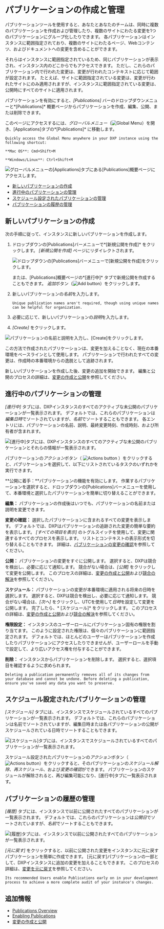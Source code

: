 # パブリケーションの作成と管理

パブリケーションツールを使用すると、あなたとあなたのチームは、同時に複数のパブリケーションを作成および管理したり、複数のサイトにわたる変更を1つのパブリケーションにグループ化したりできます。 各パブリケーションはインスタンスに範囲指定されており、複数のサイトにわたるページ、Webコンテンツ、およびドキュメントへの変更を含めることができます。

それらはインスタンスに範囲指定されているため、同じパブリケーションが表示され、インスタンス内のどこからでもアクセスできます。 ただし、これらのパブリケーション内で行われた変更は、変更が行われたコンテキストに応じて範囲が設定されます。 たとえば、サイトに範囲指定されている変更は、変更が行われたサイトにのみ適用されますが、インスタンスに範囲指定されている変更は、公開時にすべてのサイトに適用されます。

パブリケーションを有効にすると、*[Publications]* バーのドロップダウンメニューと*[Publications]* 概要ページからパブリケーションを作成、編集、公開、または削除できます。

このページにアクセスするには、*グローバルメニュー*（![Global Menu](../../../images/icon-applications-menu.png)）を開き、[Applications]タブの*[Publications]* に移動します。

```{tip}
Quickly access the Global Menu anywhere in your DXP instance using the following shortcut:

**Mac OS**: Cmd+Shift+M

**Windows/Linux**: Ctrl+Shift+M
```

![グローバルメニューの[Applications]タブにある[Publications]概要ページにアクセスします。](./creating-and-managing-publications/images/01.png)

  - [新しいパブリケーションの作成](#creating-a-new-publication)
  - [進行中のパブリケーションの管理](#managing-ongoing-publications)
  - [スケジュール設定されたパブリケーションの管理](#managing-scheduled-publications)
  - [パブリケーションの履歴の管理](#managing-history-of-publications)

## 新しいパブリケーションの作成

次の手順に従って、インスタンスに新しいパブリケーションを作成します。

1.  ドロップダウンの[Publications]バーメニューで*[新規公開を作成]* をクリックします。 *[新規公開を作成]* ページにリダイレクトされます。

    ![ドロップダウンの[Publications]バーメニューで[新規公開を作成]をクリックします。](./creating-and-managing-publications/images/02.png)

    または、[Publications]概要ページの*[進行中]* タブで新規公開を作成することもできます。 *追加*ボタン（![Add button](../../../images/icon-add.png)）をクリックします。

2.  新しいパブリケーションの*名前*を入力します。

    ```{tip}
    Unique publication names aren't required, though using unique names can be helpful for organization.
    ```

3.  必要に応じて、新しいパブリケーションの*説明*を入力します。

4.  *[Create]* をクリックします。

![パブリケーションの名前と説明を入力し、[Create]をクリックします。](./creating-and-managing-publications/images/03.png)

この方法で作成されたパブリケーションは、変更を加えることなく、現在の本番環境をベースラインとして使用します。 パブリケーションで行われたすべての変更は、作成時の本番環境からの逸脱として追跡されます。

新しいパブリケーションを作成した後、変更の追加を開始できます。 編集と公開のプロセスの詳細は、[変更の作成と公開](./making-and-publishing-changes.md)を参照してください。

## 進行中のパブリケーションの管理

*[進行中]* タブには、DXPインスタンスのすべてのアクティブな未公開のパブリケーションが一覧表示されます。 デフォルトでは、これらのパブリケーションは*編集日時*でソートされていますが、*名前*でソートすることもできます。 各エントリには、パブリケーションの名前、説明、最終変更時刻、作成時刻、および所有者が含まれます。

![[進行中]タブには、DXPインスタンスのすべてのアクティブな未公開のパブリケーションとそれらの情報が一覧表示されます。](./creating-and-managing-publications/images/04.png)

パブリケーションの*アクション*ボタン（ ![Actions button](../../../images/icon-actions.png) ）をクリックすると、パブリケーションを選択して、以下にリストされているタスクのいずれかを実行できます。

**公開に着手：**パブリケーションの機能を有効にします。 作業するパブリケーションを選択すると、ドロップダウンの[Publications]バーメニューを使用して、本番環境と選択したパブリケーションを簡単に切り替えることができます。

**編集：** パブリケーションの作成後はいつでも、パブリケーションの名前または説明を変更できます。

**変更の確認：** 選択したパブリケーションに含まれるすべての変更を表示します。 デフォルトでは、DXPはパブリケーションの追跡された変更の簡単な要約を表示します。 *[すべての項目を表示]* のトグルスイッチを使用して、変更に関連するすべてのプロセスを表示します。 リストとコンテキストの表示形式を切り替えることもできます。 詳細は、[パブリケーションの変更の確認](./making-and-publishing-changes.md#reviewing-publication-changes)を参照してください。

**公開：** パブリケーションの変更をすぐに公開します。 選択すると、DXPは競合を検出し、必要に応じて通知します。 競合がない場合は、*[公開]* をクリックして変更を公開します。 このプロセスの詳細は、[変更の作成と公開](./making-and-publishing-changes.md)および[競合の解決](./resolving-conflicts.md)を参照してください。

**スケジュール：** パブリケーションの変更が本番環境に適用される将来の日時を選択します。 選択すると、DXPは競合を検出し、必要に応じて通知します。 競合がない場合は、*[次へ]* をクリックし、UTCを使用して*日時*を設定して変更を公開します。 完了したら、* [スケジュール]* をクリックします。 このプロセスの詳細は、[変更の作成と公開](./making-and-publishing-changes.md)および[競合の解決](./resolving-conflicts.md)を参照してください。

**権限設定：** インスタンスのユーザーロールにパブリケーション固有の権限を割り当てます。 このように設定された権限は、個々のパブリケーションに範囲指定されます。 デフォルトでは、ほとんどのユーザーはパブリケーションを作成したりパブリケーションにアクセスしたりできませんが、ユーザーロールを手動で設定して、より広いアクセス権を付与することができます。

**削除：** インスタンスからパブリケーションを削除します。 選択すると、選択項目を確認するように求められます。

```{important}
Deleting a publication permanently removes all of its changes from your database and cannot be undone. Before deleting a publication, ensure you've saved any data you want to preserve.
```

## スケジュール設定されたパブリケーションの管理

*[スケジュール]* タブには、インスタンスでスケジュールされているすべてのパブリケーションが一覧表示されます。 デフォルトでは、これらのパブリケーションは名前でソートされていますが、編集日時または各パブリケーションの公開がスケジュールされている日時でソートすることもできます。

![[スケジュール]タブには、インスタンスでスケジュールされているすべてのパブリケーションが一覧表示されます。](./creating-and-managing-publications/images/05.png)

スケジュール設定されたパブリケーションの*アクション*ボタン（![Actions button](../../../images/icon-actions.png)）をクリックすると、そのパブリケーションの*スケジュール解除*、*再スケジュール*、および*変更の確認*ができます。 パブリケーションのスケジュールが解除されると、再び編集可能になり、[進行中]タブに一覧表示されます。

## パブリケーションの履歴の管理

*[履歴]* タブには、インスタンスで以前に公開されたすべてのパブリケーションが一覧表示されます。 デフォルトでは、これらのパブリケーションは*公開日*でソートされていますが、*名前*でソートすることもできます。

![[履歴]タブには、インスタンスで以前に公開されたすべてのパブリケーションが一覧表示されます。](./creating-and-managing-publications/images/06.png)

*[元に戻す]* をクリックすると、以前に公開された変更をインスタンスに元に戻すパブリケーションを簡単に作成できます。 [元に戻す]パブリケーションの一部として、DXPインスタンスに追加の変更を加えることもできます。 このプロセスの詳細は、[変更を元に戻す](./reverting-changes.md)を参照してください。

```{tip}
Its recommended Users enable Publications early on in your development process to achieve a more complete audit of your instance's changes.
```

## 追加情報

  - [Publications Overview](../publications.md)
  - [Enabling Publications](./enabling-publications.md)
  - [変更の作成と公開](./making-and-publishing-changes.md)
